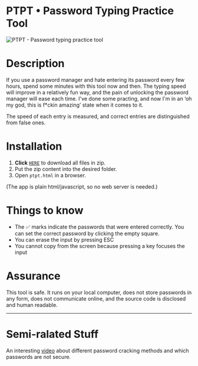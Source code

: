 # PTPT • Password Typing Practice Tool

![PTPT - Password typing practice tool](https://i.ibb.co/J3MWLcP/PTPT-Password-Typing-Practice-Tool.png)

# Description

If you use a password manager and hate entering its password every few hours, spend some minutes with this tool now and then. The typing speed will improve in a relatively fun way, and the pain of unlocking the password manager will ease each time. I've done some practing, and now I'm in an ‘oh my god, this is f\*ckin amazing’ state when it comes to it.

The speed of each entry is measured, and correct entries are distinguished from false ones.

# Installation

1. **Click** [`HERE`](https://github.com/benelaci/PTPT/archive/refs/heads/main.zip) to download all files in zip.
2. Put the zip content into the desired folder.
3. Open `ptpt.html` in a browser.

(The app is plain html/javascript, so no web server is needed.)

# Things to know

- The ✅ marks indicate the passwords that were entered correctly. You can set the correct password by clicking the empty square.
- You can erase the input by pressing ESC
- You cannot copy from the screen because pressing a key focuses the input

# Assurance

This tool is safe. It runs on your local computer, does not store passwords in any form, does not communicate online, and the source code is disclosed and human readable.

----

# Semi-ralated Stuff

An interesting [video](https://youtu.be/7U-RbOKanYs) about different password cracking methods and which passwords are not secure.